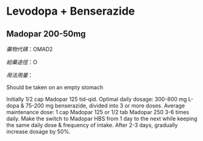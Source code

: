 # Levodopa + Benserazide

## Madopar 200-50mg

*藥物代碼*：OMAD2

*給藥途徑*：O

*用法用量*：

Should be taken on an empty stomach 

Initially 1/2 cap Madopar 125 tid-qid. 
Optimal daily dosage: 300-800 mg L-dopa & 75-200 mg benserazide, divided into 3 or more doses. 
Average maintenance dose: 1 cap Madopar 125 or 1/2 tab Madopar 250 3-6 times daily. 
Make the switch to Madopar HBS from 1 day to the next while keeping the same daily dose & frequency of intake. After 2-3 days, gradually increase dosage by 50%.


